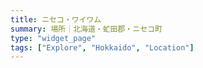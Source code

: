 ```yaml
---
title: ニセコ・ワイワム
summary: 場所｜北海道・虻田郡・ニセコ町
type: "widget_page"
tags: ["Explore", "Hokkaido", "Location"]
---
```

